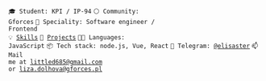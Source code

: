 <code>🎓 Student: KPI / IP-94</code>
<code>⚪ Community: Gforces</code>
<code>👷 Speciality: Software engineer / Frontend</code><br>
<code>💡 [Skills](SKILLS.md)</code>
<code>🧻 [Projects](PROJECTS.md)</code>
<code>🧑‍💻 Languages: JavaScript</code>
<code>📦 Tech stack: node.js, Vue, React</code>
<code>💬 Telegram: [@elisaster](https://telegram.me/elisaster)</code>
<code>📫 Mail me at [littled685@gmail.com](mailto:littled685@gmail.com) or [liza.dolhova@gforces.pl](mailto:liza.dolhova@gforces.pl)</code>
